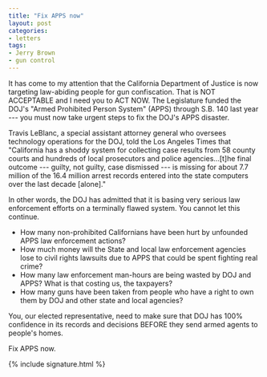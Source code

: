 ```yaml
---
title: "Fix APPS now"
layout: post
categories:
- letters
tags:
- Jerry Brown
- gun control
---
```


It has come to my attention that the California Department of Justice is now targeting law-abiding people for gun confiscation. That is NOT ACCEPTABLE and I need you to ACT NOW. The Legislature funded the DOJ's "Armed Prohibited Person System" (APPS) through S.B. 140 last year --- you must now take urgent steps to fix the DOJ's APPS disaster.

Travis LeBlanc, a special assistant attorney general who oversees technology operations for the DOJ, told the Los Angeles Times that "California has a shoddy system for collecting case results from 58 county courts and hundreds of local prosecutors and police agencies...\[t\]he final outcome --- guilty, not guilty, case dismissed --- is missing for about 7.7 million of the 16.4 million arrest records entered into the state computers over the last decade \[alone\]."

In other words, the DOJ has admitted that it is basing very serious law enforcement efforts on a terminally flawed system. You cannot let this continue.

- How many non-prohibited Californians have been hurt by unfounded APPS law enforcement actions?
- How much money will the State and local law enforcement agencies lose to civil rights lawsuits due to APPS that could be spent fighting real crime?
- How many law enforcement man-hours are being wasted by DOJ and APPS? What is that costing us, the taxpayers?
- How many guns have been taken from people who have a right to own them by DOJ and other state and local agencies?

You, our elected representative, need to make sure that DOJ has 100% confidence in its records and decisions BEFORE they send armed agents to people's homes.

Fix APPS now.

{% include signature.html %}
